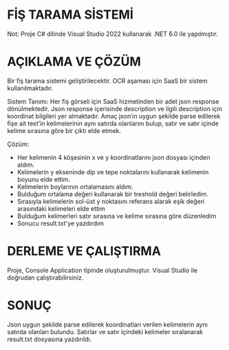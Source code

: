 # FİŞ TARAMA SİSTEMİ
Not: Proje C# dilinde Visual Studio 2022 kullanarak .NET 6.0 ile yapılmıştır.

# AÇIKLAMA VE ÇÖZÜM

Bir fiş tarama sistemi geliştirilecektir. OCR aşaması için SaaS bir sistem kullanılmaktadır.

Sistem Tanımı: Her fiş görseli için SaaS hizmetinden bir adet json response dönülmektedir. Json 
response içerisinde description ve ilgili description için koordinat bilgileri yer almaktadır. Amaç 
json’ın uygun şekilde parse edilerek fişe ait text’in kelimelerinin aynı satırda olanlarını bulup, satır ve satır içinde kelime sırasına göre bir çıktı elde etmek.

Çözüm:
* Her kelimenin 4 köşesinin x ve y koordinatlarını json dosyası içinden aldım.
* Kelimelerin y ekseninde dip ve tepe noktalarını kullanarak kelimenin boyunu elde ettim.
* Kelimelerin boylarının ortalamasını aldım.
* Bulduğum ortalama değeri kullanarak bir treshold değeri belirledim.
* Sırasıyla kelimelerin sol-üst y noktasını referans alarak eşik değeri arasındaki kelimeleri elde ettim
* Bulduğum kelimerleri satır sırasına ve kelime sırasına göre düzenledim
* Sonucu result.txt'ye yazdırdım

# DERLEME VE ÇALIŞTIRMA

Proje, Console Application tipinde oluşturulmuştur. Visual Studio ile doğrudan çalıştırabilirsiniz.

# SONUÇ

Json uygun şekilde parse edilerek koordinatları verilen kelimelerin aynı satırda olanları bulundu. Satırlar ve satır içindeki kelimeler sıralanarak result.txt dosyasına yazdırıldı.
